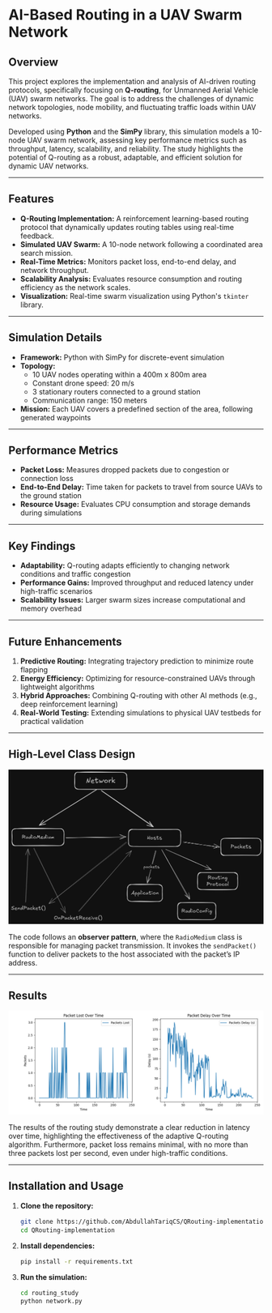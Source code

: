 # **AI-Based Routing in a UAV Swarm Network**

## **Overview**  

This project explores the implementation and analysis of AI-driven routing protocols, specifically focusing on **Q-routing**, for Unmanned Aerial Vehicle (UAV) swarm networks. The goal is to address the challenges of dynamic network topologies, node mobility, and fluctuating traffic loads within UAV networks.  

Developed using **Python** and the **SimPy** library, this simulation models a 10-node UAV swarm network, assessing key performance metrics such as throughput, latency, scalability, and reliability. The study highlights the potential of Q-routing as a robust, adaptable, and efficient solution for dynamic UAV networks.  

---

## **Features**  

- **Q-Routing Implementation:** A reinforcement learning-based routing protocol that dynamically updates routing tables using real-time feedback.  
- **Simulated UAV Swarm:** A 10-node network following a coordinated area search mission.  
- **Real-Time Metrics:** Monitors packet loss, end-to-end delay, and network throughput.  
- **Scalability Analysis:** Evaluates resource consumption and routing efficiency as the network scales.  
- **Visualization:** Real-time swarm visualization using Python's `tkinter` library.  

---

## **Simulation Details**  

- **Framework:** Python with SimPy for discrete-event simulation  
- **Topology:**  
  - 10 UAV nodes operating within a 400m x 800m area  
  - Constant drone speed: 20 m/s  
  - 3 stationary routers connected to a ground station  
  - Communication range: 150 meters  
- **Mission:** Each UAV covers a predefined section of the area, following generated waypoints  

---

## **Performance Metrics**  

- **Packet Loss:** Measures dropped packets due to congestion or connection loss  
- **End-to-End Delay:** Time taken for packets to travel from source UAVs to the ground station  
- **Resource Usage:** Evaluates CPU consumption and storage demands during simulations  

---

## **Key Findings**  

- **Adaptability:** Q-routing adapts efficiently to changing network conditions and traffic congestion  
- **Performance Gains:** Improved throughput and reduced latency under high-traffic scenarios  
- **Scalability Issues:** Larger swarm sizes increase computational and memory overhead  

---

## **Future Enhancements**  

1. **Predictive Routing:** Integrating trajectory prediction to minimize route flapping  
2. **Energy Efficiency:** Optimizing for resource-constrained UAVs through lightweight algorithms  
3. **Hybrid Approaches:** Combining Q-routing with other AI methods (e.g., deep reinforcement learning)  
4. **Real-World Testing:** Extending simulations to physical UAV testbeds for practical validation  

---

## **High-Level Class Design**  
![Class Diagram](img/Class_Drawing.png)  

The code follows an **observer pattern**, where the `RadioMedium` class is responsible for managing packet transmission. It invokes the `sendPacket()` function to deliver packets to the host associated with the packet’s IP address.  

---

## **Results**  
![Routing Results](img/Figure_1.png)  

The results of the routing study demonstrate a clear reduction in latency over time, highlighting the effectiveness of the adaptive Q-routing algorithm. Furthermore, packet loss remains minimal, with no more than three packets lost per second, even under high-traffic conditions.

---

## **Installation and Usage**  

1. **Clone the repository:**  
   ```bash
   git clone https://github.com/AbdullahTariqCS/QRouting-implementation
   cd QRouting-implementation
   ```  

2. **Install dependencies:**  
   ```bash
   pip install -r requirements.txt
   ```  

3. **Run the simulation:**  
   ```bash
   cd routing_study
   python network.py
   ```  
